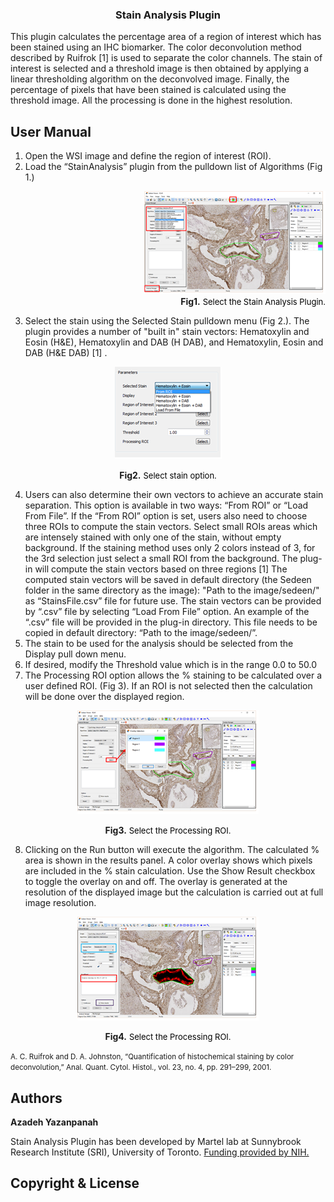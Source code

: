 <h3 align="center">Stain Analysis Plugin</h3>
This plugin calculates the percentage area of a region of interest which has been stained using an IHC biomarker. The color deconvolution method described by Ruifrok [1] is used to separate the color channels. The stain of interest is selected and a threshold image is then obtained by applying a linear thresholding algorithm on the deconvolved image. Finally, the percentage of pixels that have been stained is calculated using the threshold image. All the processing is done in the highest resolution.

## User Manual
1.	Open the WSI image and define the region of interest (ROI). 
2.	Load the “StainAnalysis” plugin from the pulldown list of Algorithms (Fig 1.)

<div align="right">
  <img src="https://github.com/sedeen-piip-plugins/StainAnalysis-plugin/blob/master/Images/StainAnalysis_1_1.png"/>
</div>

<div align="right">
<strong>Fig1.</strong> 
  <font size="2" color="black">Select the Stain Analysis Plugin.</font>
</div>

3.	Select the stain using the Selected Stain pulldown menu (Fig 2.). The plugin provides a number of "built in" stain vectors:   Hematoxylin and Eosin (H&E), Hematoxylin and DAB (H DAB), and Hematoxylin, Eosin and DAB (H&E DAB) [1] .

<p align="center">
  <img src="https://github.com/sedeen-piip-plugins/StainAnalysis-plugin/blob/master/Images/StainAnalysis_1_2.png"/>
</p>

<p align="center">
<strong>Fig2.</strong> 
  <font size="2" color="black">Select stain option.</font>
</p>

4.	Users can also determine their own vectors to achieve an accurate stain separation. This option is available in two ways: “From ROI” or “Load From File”. If the “From ROI” option is set, users also need to choose three ROIs to compute the stain vectors. Select small ROIs areas which are intensely stained with only one of the stain, without empty background. If the staining method uses only 2 colors instead of 3, for the 3rd selection just select a small ROI from the background. The plug-in will compute the stain vectors based on three regions [1] 
The computed stain vectors will be saved in default directory (the Sedeen folder in the same directory as the image): "Path to the image/sedeen/" as “StainsFile.csv” file for future use. The stain vectors can be provided by “.csv” file by selecting “Load From File” option. An example of the “.csv” file will be provided in the plug-in directory. This file needs to be copied in default directory: “Path to the image/sedeen/”.
5.	The stain to be used for the analysis should be selected from the Display pull down menu.
6.	If desired, modify the Threshold value which is in the range 0.0 to 50.0
7.	The Processing ROI option allows the % staining to be calculated over a user defined ROI. (Fig 3). If an ROI is not selected then the calculation will be done over the displayed region.

<p align="center">
  <img src="https://github.com/sedeen-piip-plugins/StainAnalysis-plugin/blob/master/Images/StainAnalysis_1_3.png"/>
</p>

<p align="center">
<strong>Fig3.</strong> 
  <font size="2" color="black">Select the Processing ROI.</font>
</p>

8.	Clicking on the Run button will execute the algorithm. The calculated % area is shown in the results panel. A color overlay shows which pixels are included in the % stain calculation. Use the Show Result checkbox to toggle the overlay on and off. The overlay is generated at the resolution of the displayed image but the calculation is carried out at full image resolution.

<p align="center">
  <img src="https://github.com/sedeen-piip-plugins/StainAnalysis-plugin/blob/master/Images/StainAnalysis_1_4.png"/>
</p>

<p align="center">
<strong>Fig4.</strong> 
  <font size="2" color="black">Select the Processing ROI.</font>
</p>

<p><small> A. C. Ruifrok and D. A. Johnston, “Quantification of histochemical staining by color deconvolution,” Anal. Quant. Cytol. Histol., vol. 23, no. 4, pp. 291–299, 2001. </small></p>

## Authors
**Azadeh Yazanpanah**

Stain Analysis Plugin has been developed by Martel lab at Sunnybrook Research Institute (SRI), University of Toronto.
[Funding provided by NIH.](https://itcr.nci.nih.gov/funded-project/pathology-image-informatics-platform-visualization-analysis-and-management)

## Copyright & License
